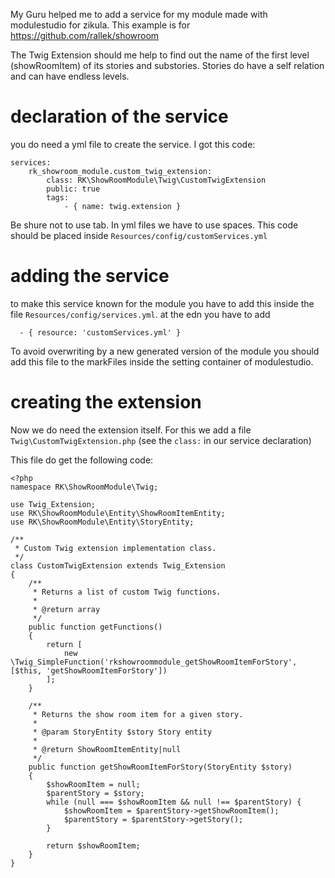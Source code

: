 My Guru helped me to add a service for my module made with modulestudio for zikula. This example is for https://github.com/rallek/showroom

The Twig Extension should me help to find out the name of the first level (showRoomItem) of its stories and substories. Stories do have a self relation and can have endless levels.

# declaration of the service
you do need a yml file to create the service. I got this code:
````
services:
    rk_showroom_module.custom_twig_extension:
        class: RK\ShowRoomModule\Twig\CustomTwigExtension
        public: true
        tags:
            - { name: twig.extension }
````
Be shure not to use tab. In yml files we have to use spaces.
This code should be placed inside ``Resources/config/customServices.yml``

# adding the service
to make this service known for the module you have to add this inside the file ``Resources/config/services.yml``. at the edn you have to add 
````
  - { resource: 'customServices.yml' }
````
To avoid overwriting by a new generated version of the module you should add this file to the markFiles inside the setting container of modulestudio.

# creating the extension
Now we do need the extension itself. For this we add a file ``Twig\CustomTwigExtension.php`` (see the ``class:`` in our service declaration)

This file do get the following code:
````
<?php
namespace RK\ShowRoomModule\Twig;

use Twig_Extension;
use RK\ShowRoomModule\Entity\ShowRoomItemEntity;
use RK\ShowRoomModule\Entity\StoryEntity;

/**
 * Custom Twig extension implementation class.
 */
class CustomTwigExtension extends Twig_Extension
{
    /**
     * Returns a list of custom Twig functions.
     *
     * @return array
     */
    public function getFunctions()
    {
        return [
            new \Twig_SimpleFunction('rkshowroommodule_getShowRoomItemForStory', [$this, 'getShowRoomItemForStory'])
        ];
    }

    /**
     * Returns the show room item for a given story.
     *
     * @param StoryEntity $story Story entity
     *
     * @return ShowRoomItemEntity|null
     */
    public function getShowRoomItemForStory(StoryEntity $story)
    {
        $showRoomItem = null;
        $parentStory = $story;
        while (null === $showRoomItem && null !== $parentStory) {
            $showRoomItem = $parentStory->getShowRoomItem();
            $parentStory = $parentStory->getStory();
        }

        return $showRoomItem;
    }
}
````
